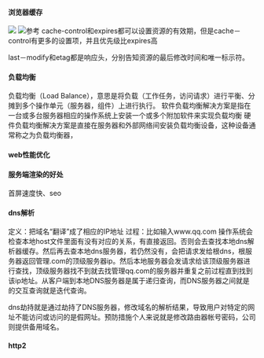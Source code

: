 #### 浏览器缓存
![](http://www.alloyteam.com/wp-content/uploads/2012/03/http-header1.png)
![参考](http://www.alloyteam.com/2012/03/web-cache-2-browser-cache/#prettyPhoto)
cache-control和expires都可以设置资源的有效期，但是cache－control有更多的设置项，并且优先级比expires高

last－modify和etag都是响应头，分别告知资源的最后修改时间和唯一标示符。
#### 负载均衡
负载均衡（Load Balance），意思是将负载（工作任务，访问请求）进行平衡、分摊到多个操作单元（服务器，组件）上进行执行。
软件负载均衡解决方案是指在一台或多台服务器相应的操作系统上安装一个或多个附加软件来实现负载均衡
硬件负载均衡解决方案是直接在服务器和外部网络间安装负载均衡设备，这种设备通常称之为负载均衡器，
#### web性能优化
#### 服务端渲染的好处
首屏速度快、seo
#### dns解析
定义：把域名“翻译”成了相应的IP地址
过程：比如输入www.qq.com 操作系统会检查本地host文件里面有没有对应的关系，有直接返回。否则会去查找本地dns解析器缓存。然后再去查本地dns服务器，若仍然没有，会把请求发给根dns，根服务器返回管理.com的顶级服务器ip。然后本地服务器会发请求给该顶级服务器进行查找，顶级服务器找不到就去找管理qq.com的服务器并重复之前过程直到找到该ip地址。从客户端到本地DNS服务器是属于递归查询，而DNS服务器之间就是的交互查询就是迭代查询。

dns劫持就是通过劫持了DNS服务器，修改域名的解析结果，导致用户对特定的网址不能访问或访问的是假网址。预防措施个人来说就是修改路由器帐号密码，公司则提供备用域名。
#### http2
